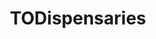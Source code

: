 ---
title: TODispensaries
crosslinks:
- CanadianMOMs
- canadients
- weedstocks
- Fraudnet2
- toronto
- ShatterDeals
- macrogrowery
- autotldr
- Waxpen
---